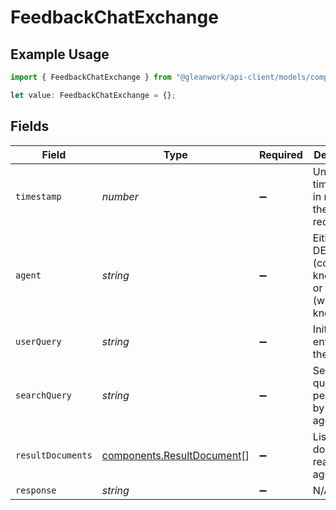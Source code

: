 # FeedbackChatExchange

## Example Usage

```typescript
import { FeedbackChatExchange } from "@gleanwork/api-client/models/components";

let value: FeedbackChatExchange = {};
```

## Fields

| Field                                                                    | Type                                                                     | Required                                                                 | Description                                                              |
| ------------------------------------------------------------------------ | ------------------------------------------------------------------------ | ------------------------------------------------------------------------ | ------------------------------------------------------------------------ |
| `timestamp`                                                              | *number*                                                                 | :heavy_minus_sign:                                                       | Unix timestamp in millis for the chat request.                           |
| `agent`                                                                  | *string*                                                                 | :heavy_minus_sign:                                                       | Either DEFAULT (company knowledge) or GPT (world knowledge).             |
| `userQuery`                                                              | *string*                                                                 | :heavy_minus_sign:                                                       | Initial query entered by the user.                                       |
| `searchQuery`                                                            | *string*                                                                 | :heavy_minus_sign:                                                       | Search query performed by the agent.                                     |
| `resultDocuments`                                                        | [components.ResultDocument](../../models/components/resultdocument.md)[] | :heavy_minus_sign:                                                       | List of documents read by the agent.                                     |
| `response`                                                               | *string*                                                                 | :heavy_minus_sign:                                                       | N/A                                                                      |